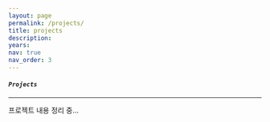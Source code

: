 ```yaml
---
layout: page
permalink: /projects/
title: projects
description: 
years: 
nav: true
nav_order: 3
---
```


#### ***`Projects`***
---    

프로젝트 내용 정리 중...
